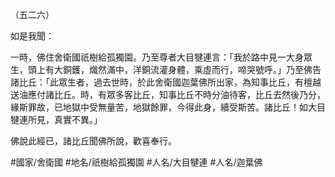（五二六）

如是我聞：

一時，佛住舍衛國祇樹給孤獨園。乃至尊者大目犍連言：「我於路中見一大身眾生，頭上有大銅鑊，熾然滿中，洋銅流灌身體，乘虛而行，啼哭號呼。」乃至佛告諸比丘：「此眾生者，過去世時，於此舍衛國迦葉佛所出家，為知事比丘，有檀越送油應付諸比丘。時，有眾多客比丘，知事比丘不時分油待客，比丘去然後乃分，緣斯罪故，已地獄中受無量苦，地獄餘罪，今得此身，續受斯苦。諸比丘！如大目犍連所見，真實不異。」

佛說此經已，諸比丘聞佛所說，歡喜奉行。

#國家/舍衛國
#地名/祇樹給孤獨園
#人名/大目犍連
#人名/迦葉佛
